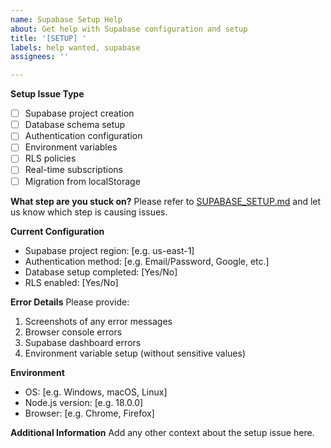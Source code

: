 ```yaml
---
name: Supabase Setup Help
about: Get help with Supabase configuration and setup
title: '[SETUP] '
labels: help wanted, supabase
assignees: ''

---
```


**Setup Issue Type**
- [ ] Supabase project creation
- [ ] Database schema setup
- [ ] Authentication configuration
- [ ] Environment variables
- [ ] RLS policies
- [ ] Real-time subscriptions
- [ ] Migration from localStorage

**What step are you stuck on?**
Please refer to [SUPABASE_SETUP.md](../../SUPABASE_SETUP.md) and let us know which step is causing issues.

**Current Configuration**
- Supabase project region: [e.g. us-east-1]
- Authentication method: [e.g. Email/Password, Google, etc.]
- Database setup completed: [Yes/No]
- RLS enabled: [Yes/No]

**Error Details**
Please provide:
1. Screenshots of any error messages
2. Browser console errors
3. Supabase dashboard errors
4. Environment variable setup (without sensitive values)

**Environment**
- OS: [e.g. Windows, macOS, Linux]
- Node.js version: [e.g. 18.0.0]
- Browser: [e.g. Chrome, Firefox]

**Additional Information**
Add any other context about the setup issue here.
